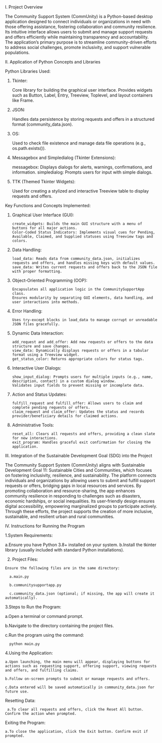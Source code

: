 I. Project Overview

The Community Support System (CommUnity) is a Python-based desktop application designed to connect individuals or organizations in need with those offering assistance, fostering collaboration and community resilience. Its intuitive interface allows users to submit and manage support requests and offers efficiently while maintaining transparency and accountability. The application’s primary purpose is to streamline community-driven efforts to address social challenges, promote inclusivity, and support vulnerable populations.


II. Application of Python Concepts and Libraries
      
Python Libraries Used:


   1. Tkinter:
      
         Core library for building the graphical user interface.
         Provides widgets such as Button, Label, Entry, Treeview, Toplevel, and layout containers like Frame.

   3. JSON:
      
         Handles data persistence by storing requests and offers in a structured format (community_data.json).

   5. OS:
      
         Used to check file existence and manage data file operations (e.g., os.path.exists()).

   7. Messagebox and Simpledialog (Tkinter Extensions):
      
         messagebox: Displays dialogs for alerts, warnings, confirmations, and information.
         simpledialog: Prompts users for input with simple dialogs.

   9. TTK (Themed Tkinter Widgets):
       
        Used for creating a stylized and interactive Treeview table to display requests and offers.


Key Functions and Concepts Implemented:

 1. Graphical User Interface (GUI):
    
        create_widgets: Builds the main GUI structure with a menu of buttons for all major actions.
        Color-Coded Status Indicators: Implements visual cues for Pending, Available, Claimed, and Supplied statuses using Treeview tags and colors.
        
 3. Data Handling:
    
        load_data: Reads data from community_data.json, initializes requests and offers, and handles missing keys with default values.
        save_data: Writes current requests and offers back to the JSON file with proper formatting.

 5. Object-Oriented Programming (OOP):
    
        Encapsulates all application logic in the CommunitySupportApp class.
        Ensures modularity by separating GUI elements, data handling, and user interactions into methods.
        
 6. Error Handling:
    
        Uses try-except blocks in load_data to manage corrupt or unreadable JSON files gracefully.
     
 7. Dynamic Data Interaction:
    
        add_request and add_offer: Add new requests or offers to the data structure and save changes.
        view_data: Dynamically displays requests or offers in a tabular format using a Treeview widget.
        get_status_color: Returns appropriate colors for status tags.
       
 8. Interactive User Dialogs:
    
        show_input_dialog: Prompts users for multiple inputs (e.g., name, description, contact) in a custom dialog window.
        Validates input fields to prevent missing or incomplete data.
       
 9. Action and Status Updates:
     
        fulfill_request and fulfill_offer: Allows users to claim and complete pending requests or offers.
        claim_request and claim_offer: Updates the status and records provider/beneficiary details for claimed actions.
       
 11. Administrative Tools:
     
         reset_all: Clears all requests and offers, providing a clean slate for new interactions.
         exit_program: Handles graceful exit confirmation for closing the application.

III. Integration of the Sustainable Development Goal (SDG) into the Project

 The Community Support System (CommUnity) aligns with Sustainable Development Goal 11: Sustainable Cities and Communities, which focuses on fostering inclusivity, resilience, and sustainability. The platform connects individuals and organizations by allowing users to submit and fulfill support requests or offers, bridging gaps in local resources and services. By promoting collaboration and resource-sharing, the app enhances community resilience in responding to challenges such as disasters, economic hardships, or social inequalities. Its user-friendly design ensures digital accessibility, empowering marginalized groups to participate actively. Through these efforts, the project supports the creation of more inclusive, sustainable, and resilient urban and rural communities.

IV. Instructions for Running the Program

  1.System Requirements:

   a.Ensure you have Python 3.8+ installed on your system.
   b.Install the tkinter library (usually included with standard Python installations).
     
  2. Project Files:

    Ensure the following files are in the same directory:
  
      a.main.py
   
      b.communitysupportapp.py
   
      c.community_data.json (optional; if missing, the app will create it automatically).

  3.Steps to Run the Program:

   a.Open a terminal or command prompt.
   
   b.Navigate to the directory containing the project files.
  
   c.Run the program using the command:
  
      python main.py
  
  4.Using the Application:
  
    a.Upon launching, the main menu will appear, displaying buttons for actions such as requesting support, offering support, viewing requests and offers, and fulfilling claims.
 
    b.Follow on-screen prompts to submit or manage requests and offers.
 
    c.Data entered will be saved automatically in community_data.json for future use.
 
 Resetting Data:
 
     a.To clear all requests and offers, click the Reset All button. Confirm the action when prompted.

 Exiting the Program:
 
    a.To close the application, click the Exit button. Confirm exit if prompted.
